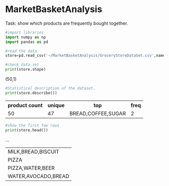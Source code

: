 # MarketBasketAnalysis

Task: show which products are frequently bought together.

```py
#import libraries
import numpy as np
import pandas as pd

#read the data
store=pd.read_csv('~/MarketBasketAnalysis/GroceryStoreDataSet.csv',names=['product'],header=None)
```

```py
#check data set
print(store.shape) 
```

<p>(50,1)</p>

```py
#Statistical description of the dataset.
print(store.describe())
```
<table>
<tr>
    <th>product count</th>
    <th>unique</th>
    <th>top</th>
    <th>freq</th>
</tr>
<tr>
    <td>50</td>
    <td>47</td>           
    <td>BREAD,COFFEE,SUGAR</td>
    <td>2</td>
</tr>
</table>
 

```py 
#show the first few rows
print(store.head())
```

<table>
<tr>
    <td>MILK,BREAD,BISCUIT</td>
</tr>
<tr>
    <td>PIZZA</td>
</tr>
<tr>
    <td>PIZZA,WATER,BEER</td>
</tr>
<tr>
    <td>WATER,AVOCADO,BREAD</td>
</tr>
...
</table>
